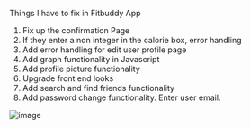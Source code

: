Things I have to fix in Fitbuddy App

1. Fix up the confirmation Page
2. If they enter a non integer in the calorie box, error handling
3. Add error handling for edit user profile page
4. Add graph functionality in Javascript 
5. Add profile picture functionality 
6. Upgrade front end looks
7. Add search and find friends functionality
8. Add password change functionality. Enter user email. 

![image](https://github.com/user-attachments/assets/f3db53b8-e4a5-4b56-a21f-7fc25c9ab2f1)
